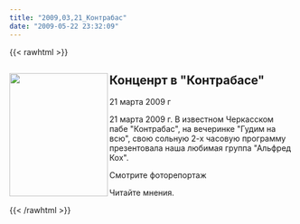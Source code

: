 ```yaml
---
title: "2009,03,21_Контрабас"
date: "2009-05-22 23:32:09"
---
```

{{< rawhtml >}}
<h2><img src="/images/stories/news/1.jpg" border="0" width="174" height="218" align="left" /> Конценрт в "Контрабасе"</h2>
<p>21 марта 2009 г</p>


<p>21 марта 2009 г. В известном Черкасском пабе "Контрабас", на вечеринке "Гудим на всю", свою сольную 2-х часовую программу презентовала наша любимая группа "Альфред Кох".</p>
<p>Смотрите фоторепортаж</p>
<p>Читайте мнения.</p>
{{< /rawhtml >}}
